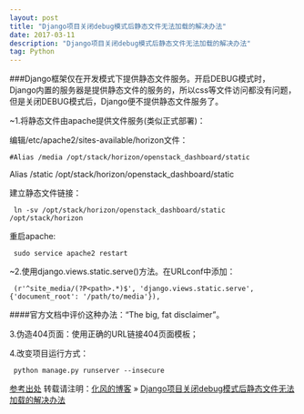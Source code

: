 ```yaml
---
layout: post
title: "Django项目关闭debug模式后静态文件无法加载的解决办法"
date: 2017-03-11
description: "Django项目关闭debug模式后静态文件无法加载的解决办法"
tag: Python
---
```


﻿###Django框架仅在开发模式下提供静态文件服务。开启DEBUG模式时，Django内置的服务器是提供静态文件的服务的，所以css等文件访问都没有问题，但是关闭DEBUG模式后，Django便不提供静态文件服务了。


~1.将静态文件由apache提供文件服务(类似正式部署)：

 编辑/etc/apache2/sites-available/horizon文件：

    #Alias /media /opt/stack/horizon/openstack_dashboard/static
Alias /static /opt/stack/horizon/openstack_dashboard/static

建立静态文件链接：

     ln -sv /opt/stack/horizon/openstack_dashboard/static /opt/stack/horizon

重启apache:

     sudo service apache2 restart

~2.使用django.views.static.serve()方法。在URLconf中添加：

     (r'^site_media/(?P<path>.*)$', 'django.views.static.serve',{'document_root': '/path/to/media'}),

####官方文档中评价这种办法：“The big, fat disclaimer”。

3.伪造404页面：使用正确的URL链接404页面模板；

4.改变项目运行方式：

     python manage.py runserver --insecure

[参考出处](https://my.oschina.net/zyzzy/blog/173262)
转载请注明：[化风的博客](http://xinchanghao.github.io) » [Django项目关闭debug模式后静态文件无法加载的解决办法](/2017/03/Django项目关闭debug模式后静态文件无法加载的解决办法/)  

